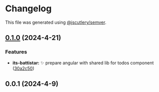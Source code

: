 # Changelog

This file was generated using
[@jscutlery/semver](https://github.com/jscutlery/semver).

## [0.1.0](https://github.com/gipo355/its-battistar/compare/its-battistar-0.0.1...its-battistar-0.1.0) (2024-4-21)

### Features

- **its-battistar:** :sparkles: prepare angular with shared lib for todos
  component
  ([30a2c50](https://github.com/gipo355/its-battistar/commit/30a2c50a10488cc7540a8f6b89b0ef46d533da7a))

## 0.0.1 (2024-4-9)
